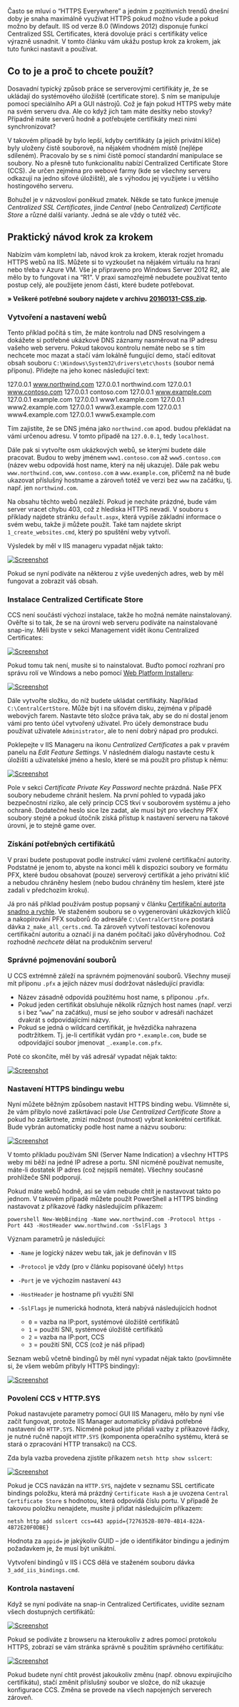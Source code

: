 <!-- dcterms:identifier = aspnetcz#5442 -->
<!-- dcterms:title = Centralized SSL Certificates v IIS: Proč a jak je používat -->
<!-- dcterms:abstract = Často se mluví o “HTTPS Everywhere” a jedním z pozitivních trendů dnešní doby je snaha maximálně využívat HTTPS pokud možno všude a pokud možno by default. IIS od verze 8.0 (Windows 2012) disponuje funkcí Centralized SSL Certificates, která dovoluje práci s certifikáty velice výrazně usnadnit. V tomto článku vám ukážu postup krok za krokem, jak tuto funkci nastavit a používat. -->
<!-- np9:categoryId = 4 -->
<!-- x4w:category = IIS -->
<!-- np9:authorId = 1 -->
<!-- np9:authorEmail = michal.valasek@altairis.cz -->
<!-- dcterms:creator = Michal Altair Valášek -->
<!-- dcterms:created = 2016-01-31T00:12:08.447+01:00 -->
<!-- dcterms:dateAccepted = 2016-01-31T00:00:00+01:00 -->
<!-- x4w:pictureWidth = 149 -->
<!-- x4w:pictureHeight = 150 -->
<!-- x4w:pictureUrl = /perex-pictures/20160131-centralized-ssl-certificates-v-iis-proc-a-jak-je-pouzivat.jpg -->

Často se mluví o “HTTPS Everywhere” a jedním z pozitivních trendů dnešní doby je snaha maximálně využívat HTTPS pokud možno všude a pokud možno by default. IIS od verze 8.0 (Windows 2012) disponuje funkcí Centralized SSL Certificates, která dovoluje práci s certifikáty velice výrazně usnadnit. V tomto článku vám ukážu postup krok za krokem, jak tuto funkci nastavit a používat.

## Co to je a proč to chcete použít?

Dosavadní typický způsob práce se serverovými certifikáty je, že se ukládají do systémového úložiště (certificate store). S ním se manipuluje pomocí speciálního API a GUI nástrojů. Což je fajn pokud HTTPS weby máte na svém serveru dva. Ale co když jich tam máte desítky nebo stovky? Případně máte serverů hodně a potřebujete certifikáty mezi nimi synchronizovat?

V takovém případě by bylo lepší, kdyby certifikáty (a jejich privátní klíče) byly uloženy čistě souborově, na nějakém vhodném místě (nejlépe sdíleném). Pracovalo by se s nimi čistě pomocí standardní manipulace se soubory. No a přesně tuto funkcionalitu nabízí Centralized Certificate Store (CCS). Je určen zejména pro webové farmy (kde se všechny serveru odkazují na jedno síťové úložiště), ale s výhodou jej využijete i u většího hostingového serveru.

Bohužel je v názvosloví poněkud zmatek. Někde se tato funkce jmenuje *Centralized SSL Certificates*, jinde *Central* (nebo *Centralized*) *Certificate Store* a různé další varianty. Jedná se ale vždy o tutéž věc.

## Praktický návod krok za krokem

Nabízím vám kompletní lab, návod krok za krokem, kterak rozjet hromadu HTTPS webů na IIS. Můžete si to vyzkoušet na nějakém virtuálu na hraní nebo třeba v Azure VM. Vše je připraveno pro Windows Server 2012 R2, ale mělo by to fungovat i na “R1”. V praxi samozřejmě nebudete používat tento postup celý, ale použijete jenom části, které budete potřebovat.

**» Veškeré potřebné soubory najdete v archivu [20160131-CSS.zip](https://www.cdn.altairis.cz/Blog/2016/20160131-CCS.zip).**

### Vytvoření a nastavení webů

Tento příklad počítá s tím, že máte kontrolu nad DNS resolvingem a dokážete si potřebné ukázkové DNS záznamy nasměrovat na IP adresu vašeho web serveru. Pokud takovou kontrolu nemáte nebo se s tím nechcete moc mazat a stačí vám lokálně fungující demo, stačí editovat obsah souboru `C:\Windows\System32\drivers\etc\hosts` (soubor nemá příponu). Přidejte na jeho konec následující text:

127.0.0.1 www.northwind.com 127.0.0.1 northwind.com 127.0.0.1 www.contoso.com 127.0.0.1 contoso.com 127.0.0.1 www.example.com 127.0.0.1 example.com 127.0.0.1 www1.example.com 127.0.0.1 www2.example.com 127.0.0.1 www3.example.com 127.0.0.1 www4.example.com 127.0.0.1 www5.example.com

Tím zajistíte, že se DNS jména jako `northwind.com` apod. budou překládat na vámi určenou adresu. V tomto případě na `127.0.0.1`, tedy `localhost`.

Dále pak si vytvořte osm ukázkových webů, se kterými budete dále pracovat. Budou to weby jménem `www1.contoso.com` až `www5.contoso.com` (název webu odpovídá host name, který na něj ukazuje). Dále pak webu `www.northwind.com`, `www.contoso.com` a `www.example.com`, přičemž na ně bude ukazovat příslušný hostname a zároveň totéž ve verzi bez `www` na začátku, tj. např. jen `northwind.com`.

Na obsahu těchto webů nezáleží. Pokud je necháte prázdné, bude vám server vracet chybu 403, což z hlediska HTTPS nevadí. V souboru s příklady najdete stránku `default.aspx`, která vypíše základní informace o svém webu, takže ji můžete použít. Také tam najdete skript `1_create_websites.cmd`, který po spuštění weby vytvoří.

Výsledek by měl v IIS manageru vypadat nějak takto:

[![Screenshot](https://www.cdn.altairis.cz/Blog/2016/20160131-SNAGHTML51fe537_thumb.png "IIS Manager po vytvoření webů")](https://www.cdn.altairis.cz/Blog/2016/20160131-SNAGHTML51fe537.png)

Pokud se nyní podíváte na některou z výše uvedených adres, web by měl fungovat a zobrazit váš obsah.

### Instalace Centralized Certificate Store

CCS není součástí výchozí instalace, takže ho možná nemáte nainstalovaný. Ověřte si to tak, že se na úrovni web serveru podíváte na nainstalované snap-iny. Měli byste v sekci Management vidět ikonu Centralized Certificates: 

[![Screenshot](https://www.cdn.altairis.cz/Blog/2016/20160131-image_thumb.png "Centralized Certificates v IIS Manageru")](https://www.cdn.altairis.cz/Blog/2016/20160131-image_2.png)

Pokud tomu tak není, musíte si to nainstalovat. Buďto pomocí rozhraní pro správu rolí ve Windows a nebo pomocí [Web Platform Installeru](https://www.microsoft.com/web/platform/):

[![Screenshot](https://www.cdn.altairis.cz/Blog/2016/20160131-image_thumb_1.png "Instalace CCS pomocí Web Platform Installeru")](https://www.cdn.altairis.cz/Blog/2016/20160131-image_4.png)

Dále vytvořte složku, do níž budete ukládat certifikáty. Například `C:\CentralCertStore`. Může být i na síťovém disku, zejména v případě webových farem. Nastavte této složce práva tak, aby se do ní dostal jenom vámi pro tento účel vytvořený uživatel. Pro účely demonstrace budu používat uživatele `Administrator`, ale to není dobrý nápad pro produkci.

Poklepejte v IIS Manageru na ikonu *Centralized Certificates* a pak v pravém panelu na *Edit Feature Settings*. V následném dialogu nastavte cestu k úložišti a uživatelské jméno a heslo, které se má použít pro přístup k němu:

[![Screenshot](https://www.cdn.altairis.cz/Blog/2016/20160131-image_thumb_2.png "Konfigurace CCS")](https://www.cdn.altairis.cz/Blog/2016/20160131-image_6.png)

Pole v sekci *Certificate Private Key Password* nechte prázdná. Naše PFX soubory nebudeme chránit heslem. Na první pohled to vypadá jako bezpečnostní riziko, ale celý princip CCS tkví v souborovém systému a jeho ochraně. Dodatečné heslo sice lze zadat, ale musí být pro všechny PFX soubory stejné a pokud útočník získá přístup k nastavení serveru na takové úrovni, je to stejně game over.

### Získání potřebných certifikátů

V praxi budete postupovat podle instrukcí vámi zvolené certifikační autority. Podstatné je jenom to, abyste na konci měli k dispozici soubory ve formátu PFX, které budou obsahovat (pouze) serverový certifikát a jeho privátní klíč a nebudou chráněny heslem (nebo budou chráněny tím heslem, které jste zadali v předchozím kroku).

Já pro náš příklad používám postup popsaný v článku [Certifikační autorita snadno a rychle](http://www.aspnet.cz/articles/345-certifikacni-autorita-snadno-a-rychle). Ve staženém souboru se o vygenerování ukázkových klíčů a nakopírování PFX souborů do adresáře `C:\CentralCertStore` postará dávka `2_make_all_certs.cmd`. Ta zároveň vytvoří testovací kořenovou certifikační autoritu a označí ji na daném počítači jako důvěryhodnou. Což rozhodně *nechcete* dělat na produkčním serveru!

### Správné pojmenování souborů

U CCS extrémně záleží na správném pojmenování souborů. Všechny musejí mít příponu `.pfx` a jejich název musí dodržovat následující pravidla:

*   Název zásadně odpovídá použitému host name, s příponou `.pfx`. 
*   Pokud jeden certifikát obsluhuje několik různých host names (např. verzi s i bez “`www`” na začátku), musí se jeho soubor v adresáři nacházet dvakrát s odpovídajícími názvy. 
*   Pokud se jedná o wildcard certifikát, je hvězdička nahrazena podtržítkem. Tj. je-li certifikát vydán pro `*.example.com`, bude se odpovídající soubor jmenovat `_.example.com.pfx`.  

Poté co skončíte, měl by váš adresář vypadat nějak takto:

[![Screenshot](https://www.cdn.altairis.cz/Blog/2016/20160131-SNAGHTML539bd9b_thumb.png "Soubory v CCS adresáři")](https://www.cdn.altairis.cz/Blog/2016/20160131-SNAGHTML539bd9b.png)

### Nastavení HTTPS bindingu webu

Nyní můžete běžným způsobem nastavit HTTPS binding webu. Všimněte si, že vám přibylo nové zaškrtávací pole *Use Centralized Certificate Store* a pokud ho zaškrtnete, zmizí možnost (nutnost) vybrat konkrétní certifikát. Bude vybrán automaticky podle host name a názvu souboru:

[![Screenshot](https://www.cdn.altairis.cz/Blog/2016/20160131-image_thumb_3.png "Ruční konfigurace HTTPS bindingu")](https://www.cdn.altairis.cz/Blog/2016/20160131-image_8.png)

V tomto příkladu používám SNI (Server Name Indication) a všechny HTTPS weby mi běží na jedné IP adrese a portu. SNI nicméně používat nemusíte, máte-li dostatek IP adres (což nejspíš nemáte). Všechny současné prohlížeče SNI podporují.

Pokud máte webů hodně, asi se vám nebude chtít je nastavovat takto po jednom. V takovém případě můžete použít PowerShell a HTTPS binding nastavovat z příkazové řádky následujícím příkazem:

`powershell New-WebBinding -Name www.northwind.com -Protocol https -Port 443 -HostHeader www.northwind.com -SslFlags 3`

Význam parametrů je následující:

*   `-Name` je logický název webu tak, jak je definován v IIS 
*   `-Protocol` je vždy (pro v článku popisované účely) `https` 
*   `-Port` je ve výchozím nastavení `443` 
*   `-HostHeader` je hostname při využití SNI 
*   `-SslFlags` je numerická hodnota, která nabývá následujících hodnot 

    *   `0` = vazba na IP:port, systémové úložiště certifikátů 
    *   `1` = použití SNI, systémové úložiště certifikátů 
    *   `2` = vazba na IP:port, CCS 
    *   `3` = použití SNI, CCS (což je náš případ)   

Seznam webů včetně bindingů by měl nyní vypadat nějak takto (povšimněte si, že všem webům přibyly HTTPS bindingy):

[![Screenshot](https://www.cdn.altairis.cz/Blog/2016/20160131-SNAGHTML5ca5e25_thumb.png "Seznam webů s HTTPS bindingy")](https://www.cdn.altairis.cz/Blog/2016/20160131-SNAGHTML5ca5e25.png)

### Povolení CCS v HTTP.SYS

Pokud nastavujete parametry pomocí GUI IIS Manageru, mělo by nyní vše začít fungovat, protože IIS Manager automaticky přidává potřebné nastavení do `HTTP.SYS`. Nicméně pokud jste přidali vazby z příkazové řádky, je nutné ručně napojit `HTTP.SYS` (komponenta operačního systému, která se stará o zpracování HTTP transakcí) na CCS.

Zda byla vazba provedena zjistíte příkazem `netsh http show sslcert`:

[![Screenshot](https://www.cdn.altairis.cz/Blog/2016/20160131-image_thumb_4.png "Kontrola vazby na HTTP.SYS")](https://www.cdn.altairis.cz/Blog/2016/20160131-image_10.png)

Pokud je CCS navázán na `HTTP.SYS`, najdete v seznamu SSL certificate bindings položku, která má prázdný `Certificate Hash` a je uvozena `Central Certificate Store` s hodnotou, která odpovídá číslu portu. V případě že takovou položku nenajdete, musíte ji přidat následujícím příkazem:

`netsh http add sslcert ccs=443 appid={7276352B-8070-4B14-822A-4B72E20F0DBE}`

Hodnota za `appid=` je jakýkoliv GUID – jde o identifikátor bindingu a jediným požadavkem je, že musí být unikátní.

Vytvoření bindingů v IIS i CCS dělá ve staženém souboru dávka `3_add_iis_bindings.cmd`.

### Kontrola nastavení

Když se nyní podíváte na snap-in Centralized Certificates, uvidíte seznam všech dostupných certifikátů:

[![Screenshot](https://www.cdn.altairis.cz/Blog/2016/20160131-SNAGHTML5d3d760_thumb.png "Výpis certifikátů v CCS")](https://www.cdn.altairis.cz/Blog/2016/20160131-SNAGHTML5d3d760.png)

Pokud se podíváte z browseru na kteroukoliv z adres pomocí protokolu HTTPS, zobrazí se vám stránka správně s použitím správného certifikátu:

[![Screenshot](https://www.cdn.altairis.cz/Blog/2016/20160131-SNAGHTML5d5b5a6_thumb.png "HTTPS web pomocí CCS")](https://www.cdn.altairis.cz/Blog/2016/20160131-SNAGHTML5d5b5a6.png)

Pokud budete nyní chtít provést jakoukoliv změnu (např. obnovu expirujícího certifikátu), stačí změnit příslušný soubor ve složce, do níž ukazuje konfigurace CCS. Změna se provede na všech napojených serverech zároveň.